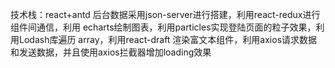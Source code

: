 技术栈：react+antd
后台数据采用json-server进行搭建，利用react-redux进行组件间通信，利用 echarts绘制图表，利用particles实现登陆页面的粒子效果，利用Lodash库遍历 array，利用react-draft 渲染富文本组件，利用axios请求数据和发送数据，并且使用axios拦截器增加loading效果
